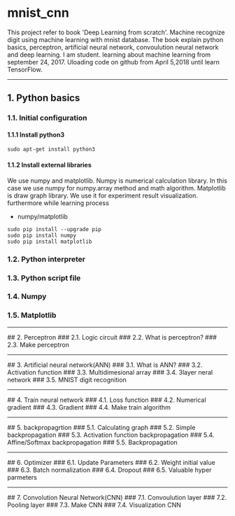 # mnist_cnn

This project refer to book 'Deep Learning from scratch'. Machine recognize digit using machine learning with mnist database. 
The book explain python basics, perceptron, artificial neural network, convoulution neural network and deep learning.
I am student. learning about machine learning from september 24, 2017. Uloading code on github from April 5,2018 until learn TensorFlow.  
<hr/>

## 1. Python basics
 ### 1.1. Initial configuration
  #### 1.1.1 Install python3
  <pre><code>sudo apt-get install python3</code></pre>
  #### 1.1.2 Install external libraries
  We use numpy and matplotlib. Numpy is numerical calculation library. In this case we use numpy for numpy.array method and math 
  algorithm. Matplotlib is draw graph library. We use it for experiment result visualization. furthermore while learning process 
  * numpy/matplotlib
  <pre><code>sudo pip install --upgrade pip
sudo pip install numpy
sudo pip install matplotlib</code></pre>

 ### 1.2. Python interpreter
 ### 1.3. Python script file
 ### 1.4. Numpy
 ### 1.5. Matplotlib

<hr/>
## 2. Perceptron
 ### 2.1. Logic circuit
 ### 2.2. What is perceptron?
 ### 2.3. Make perceptron
 
<hr/>
## 3. Artificial neural network(ANN)
 ### 3.1. What is ANN?
 ### 3.2. Activation function
 ### 3.3. Multidimesional array
 ### 3.4. 3layer neral network
 ### 3.5. MNIST digit recognition

<hr/>
## 4. Train neural network
 ### 4.1. Loss function
 ### 4.2. Numerical gradient
 ### 4.3. Gradient
 ### 4.4. Make train algorithm

<hr/>
## 5. backpropagrtion
 ### 5.1. Calculating graph
 ### 5.2. Simple backpropagation
 ### 5.3. Activation function backpropagation
 ### 5.4. Affine/Softmax backpropagation
 ### 5.5. Backpropagation
 
<hr/> 
## 6. Optimizer
 ### 6.1. Update Parameters
 ### 6.2. Weight initial value
 ### 6.3. Batch normalization
 ### 6.4. Dropout
 ### 6.5. Valuable hyper parmeters

<hr/> 
## 7. Convolution Neural Network(CNN)
 ### 7.1. Convoulution layer
 ### 7.2. Pooling layer
 ### 7.3. Make CNN
 ### 7.4. Visualization CNN

